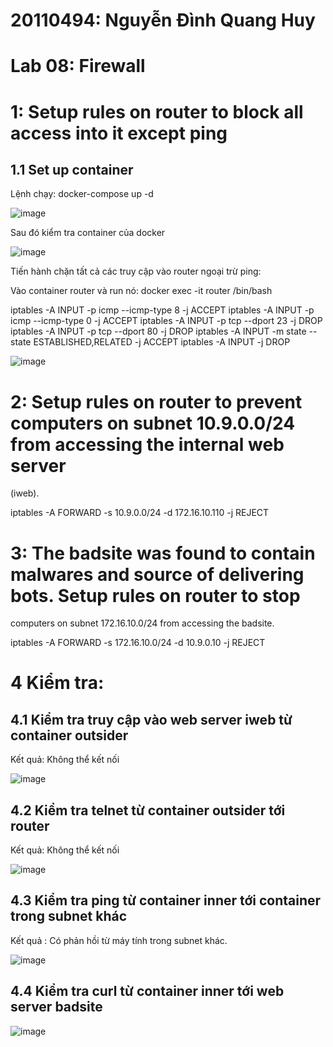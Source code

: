 # 20110494: Nguyễn Đình Quang Huy
# Lab 08: Firewall
# 1: Setup rules on router to block all access into it except ping

## 1.1 Set up container 
Lệnh chạy: docker-compose up -d

![image](https://github.com/user-attachments/assets/e11ed0df-eb7d-4e42-a33b-4ff90ec46112)

Sau đó kiểm tra container của docker

![image](https://github.com/user-attachments/assets/da883250-54a1-41a7-854d-35ddb6461fd1)

Tiến hành chặn tất cả các truy cập vào router ngoại trừ ping:

Vào container router và run nó: docker exec -it router /bin/bash

iptables -A INPUT -p icmp --icmp-type 8 -j ACCEPT
iptables -A INPUT -p icmp --icmp-type 0 -j ACCEPT
iptables -A INPUT -p tcp --dport 23 -j DROP
iptables -A INPUT -p tcp --dport 80 -j DROP
iptables -A INPUT -m state --state ESTABLISHED,RELATED -j ACCEPT
iptables -A INPUT -j DROP

![image](https://github.com/user-attachments/assets/ef5bb450-ca6c-4a32-87f1-0f6886f6b752)

# 2: Setup rules on router to prevent computers on subnet 10.9.0.0/24 from accessing the internal web server
(iweb).

iptables -A FORWARD -s 10.9.0.0/24 -d 172.16.10.110 -j REJECT


# 3: The badsite was found to contain malwares and source of delivering bots. Setup rules on router to stop
computers on subnet 172.16.10.0/24 from accessing the badsite.

iptables -A FORWARD -s 172.16.10.0/24 -d 10.9.0.10 -j REJECT


# 4 Kiểm tra:

## 4.1 Kiểm tra truy cập vào web server iweb từ container outsider

Kết quả: Không thể kết nối

![image](https://github.com/user-attachments/assets/4f9717e3-e851-453c-960b-86d8f0ec47ba)

## 4.2 Kiểm tra telnet từ container outsider tới router

Kết quả: Không thể kết nối

![image](https://github.com/user-attachments/assets/fa09e49d-3bed-4a57-9911-a8b8942eeafe)


## 4.3 Kiểm tra ping từ container inner tới container trong subnet khác

Kết quả : Có phản hồi từ máy tính trong subnet khác.

![image](https://github.com/user-attachments/assets/811fbbd6-9aeb-47d8-8cab-3dca9b2787d3)

## 4.4 Kiểm tra curl từ container inner tới web server badsite

![image](https://github.com/user-attachments/assets/e9102c53-1691-4fd0-8a50-05840673bcb2)


